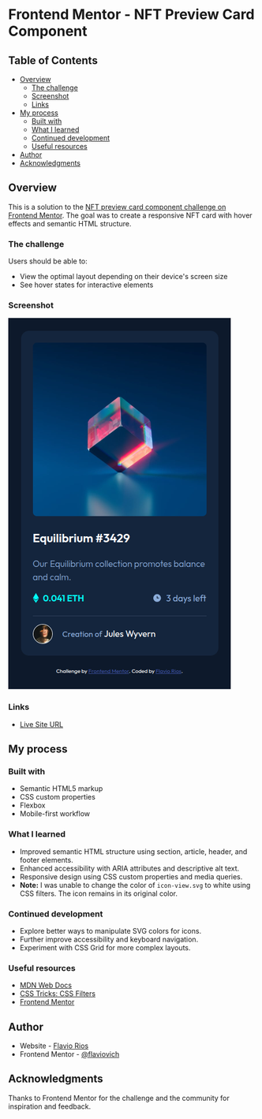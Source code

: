 
# Frontend Mentor - NFT Preview Card Component

## Table of Contents

- [Overview](#overview)
  - [The challenge](#the-challenge)
  - [Screenshot](#screenshot)
  - [Links](#links)
- [My process](#my-process)
  - [Built with](#built-with)
  - [What I learned](#what-i-learned)
  - [Continued development](#continued-development)
  - [Useful resources](#useful-resources)
- [Author](#author)
- [Acknowledgments](#acknowledgments)

## Overview

This is a solution to the [NFT preview card component challenge on Frontend Mentor](https://www.frontendmentor.io/challenges/nft-preview-card-component-SbdUL_w0U). The goal was to create a responsive NFT card with hover effects and semantic HTML structure.

### The challenge

Users should be able to:
- View the optimal layout depending on their device's screen size
- See hover states for interactive elements

### Screenshot

![NFT Preview Card screenshot](./assets/screenshot.png)

### Links

- [Live Site URL](https://flaviovich.github.io/frontendmentor-nft-preview-card-component/)

## My process

### Built with

- Semantic HTML5 markup
- CSS custom properties
- Flexbox
- Mobile-first workflow

### What I learned

- Improved semantic HTML structure using section, article, header, and footer elements.
- Enhanced accessibility with ARIA attributes and descriptive alt text.
- Responsive design using CSS custom properties and media queries.
- **Note:** I was unable to change the color of `icon-view.svg` to white using CSS filters. The icon remains in its original color.

### Continued development

- Explore better ways to manipulate SVG colors for icons.
- Further improve accessibility and keyboard navigation.
- Experiment with CSS Grid for more complex layouts.

### Useful resources

- [MDN Web Docs](https://developer.mozilla.org/en-US/)
- [CSS Tricks: CSS Filters](https://css-tricks.com/almanac/properties/f/filter/)
- [Frontend Mentor](https://www.frontendmentor.io/)

## Author

- Website - [Flavio Rios](https://www.linkedin.com/in/flavio-rios-nieto/)
- Frontend Mentor - [@flaviovich](https://www.frontendmentor.io/profile/flaviovich)

## Acknowledgments

Thanks to Frontend Mentor for the challenge and the community for inspiration and feedback.
